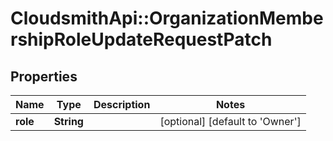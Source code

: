 # CloudsmithApi::OrganizationMembershipRoleUpdateRequestPatch

## Properties
Name | Type | Description | Notes
------------ | ------------- | ------------- | -------------
**role** | **String** |  | [optional] [default to &#39;Owner&#39;]


